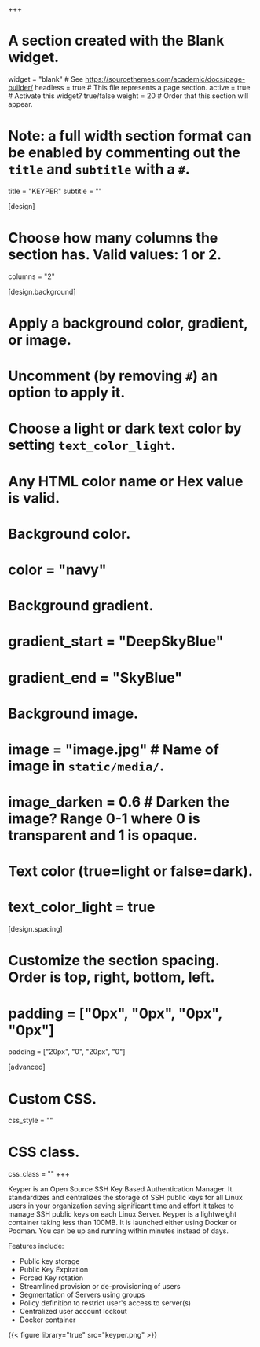 +++
# A section created with the Blank widget.
widget = "blank"  # See https://sourcethemes.com/academic/docs/page-builder/
headless = true  # This file represents a page section.
active = true  # Activate this widget? true/false
weight = 20  # Order that this section will appear.

# Note: a full width section format can be enabled by commenting out the `title` and `subtitle` with a `#`.
title = "KEYPER"
subtitle = ""

[design]
  # Choose how many columns the section has. Valid values: 1 or 2.
  columns = "2"

[design.background]
  # Apply a background color, gradient, or image.
  #   Uncomment (by removing `#`) an option to apply it.
  #   Choose a light or dark text color by setting `text_color_light`.
  #   Any HTML color name or Hex value is valid.

  # Background color.
  # color = "navy"
  
  # Background gradient.
  # gradient_start = "DeepSkyBlue"
  # gradient_end = "SkyBlue"
  
  # Background image.
  # image = "image.jpg"  # Name of image in `static/media/`.
  # image_darken = 0.6  # Darken the image? Range 0-1 where 0 is transparent and 1 is opaque.

  # Text color (true=light or false=dark).
  # text_color_light = true

[design.spacing]
  # Customize the section spacing. Order is top, right, bottom, left.
  # padding = ["0px", "0px", "0px", "0px"]
  padding = ["20px", "0", "20px", "0"]

[advanced]
 # Custom CSS. 
 css_style = ""
 
 # CSS class.
 css_class = ""
+++

Keyper is an Open Source SSH Key Based Authentication Manager. It standardizes and centralizes the storage of SSH public keys for all Linux users in your organization saving significant time and effort it takes to manage SSH public keys on each Linux Server. Keyper is a lightweight container taking less than 100MB. It is launched either using Docker or Podman. You can be up and running within minutes instead of days.

Features include:
- Public key storage
- Public Key Expiration
- Forced Key rotation
- Streamlined provision or de-provisioning of users
- Segmentation of Servers using groups
- Policy definition to restrict user's access to server(s)
- Centralized user account lockout
- Docker container

{{< figure library="true" src="keyper.png"  >}}
